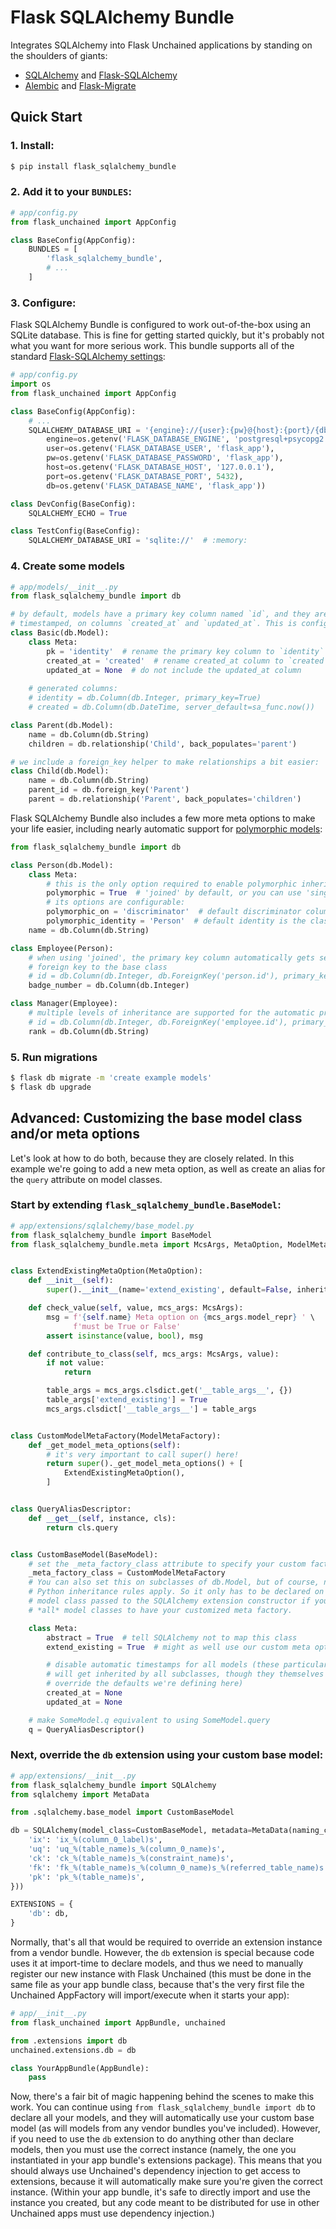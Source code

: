 # Flask SQLAlchemy Bundle

Integrates SQLAlchemy into Flask Unchained applications by standing on the shoulders of giants:
* [SQLAlchemy](http://www.sqlalchemy.org/) and [Flask-SQLAlchemy](http://flask-sqlalchemy.pocoo.org/)
* [Alembic](http://alembic.zzzcomputing.com/en/latest/) and [Flask-Migrate](https://flask-migrate.readthedocs.io/en/latest/)

## Quick Start

### 1. Install:

```bash
$ pip install flask_sqlalchemy_bundle
```

### 2. Add it to your `BUNDLES`:

```python
# app/config.py
from flask_unchained import AppConfig

class BaseConfig(AppConfig):
    BUNDLES = [
        'flask_sqlalchemy_bundle',
        # ...
    ]
```

### 3. Configure:

Flask SQLAlchemy Bundle is configured to work out-of-the-box using an SQLite database. This is fine for getting started quickly, but it's probably not what you want for more serious work. This bundle supports all of the standard [Flask-SQLAlchemy settings](http://flask-sqlalchemy.pocoo.org/latest/config/):

```python
# app/config.py
import os
from flask_unchained import AppConfig

class BaseConfig(AppConfig):
    # ...
    SQLALCHEMY_DATABASE_URI = '{engine}://{user}:{pw}@{host}:{port}/{db}'.format(
        engine=os.getenv('FLASK_DATABASE_ENGINE', 'postgresql+psycopg2'),
        user=os.getenv('FLASK_DATABASE_USER', 'flask_app'),
        pw=os.getenv('FLASK_DATABASE_PASSWORD', 'flask_app'),
        host=os.getenv('FLASK_DATABASE_HOST', '127.0.0.1'),
        port=os.getenv('FLASK_DATABASE_PORT', 5432),
        db=os.getenv('FLASK_DATABASE_NAME', 'flask_app'))

class DevConfig(BaseConfig):
    SQLALCHEMY_ECHO = True

class TestConfig(BaseConfig):
    SQLALCHEMY_DATABASE_URI = 'sqlite://'  # :memory:
```

### 4. Create some models

```python
# app/models/__init__.py
from flask_sqlalchemy_bundle import db

# by default, models have a primary key column named `id`, and they are also
# timestamped, on columns `created_at` and `updated_at`. This is configurable:
class Basic(db.Model):
    class Meta:
        pk = 'identity'  # rename the primary key column to `identity`
        created_at = 'created'  # rename created_at column to `created`
        updated_at = None  # do not include the updated_at column
        
    # generated columns:
    # identity = db.Column(db.Integer, primary_key=True)
    # created = db.Column(db.DateTime, server_default=sa_func.now())

class Parent(db.Model):
    name = db.Column(db.String)
    children = db.relationship('Child', back_populates='parent')

# we include a foreign_key helper to make relationships a bit easier:
class Child(db.Model):
    name = db.Column(db.String)
    parent_id = db.foreign_key('Parent')
    parent = db.relationship('Parent', back_populates='children')
```

Flask SQLAlchemy Bundle also includes a few more meta options to make your life easier, including nearly automatic support for [polymorphic models](http://docs.sqlalchemy.org/en/latest/orm/inheritance.html):

```python
from flask_sqlalchemy_bundle import db

class Person(db.Model):
    class Meta:
        # this is the only option required to enable polymorphic inheritance:
        polymorphic = True  # 'joined' by default, or you can use 'single'
        # its options are configurable:
        polymorphic_on = 'discriminator'  # default discriminator column name
        polymorphic_identity = 'Person'  # default identity is the class name
    name = db.Column(db.String)

class Employee(Person):
    # when using 'joined', the primary key column automatically gets set to a
    # foreign key to the base class
    # id = db.Column(db.Integer, db.ForeignKey('person.id'), primary_key=True)
    badge_number = db.Column(db.Integer)

class Manager(Employee):
    # multiple levels of inheritance are supported for the automatic primary key:
    # id = db.Column(db.Integer, db.ForeignKey('employee.id'), primary_key=True)
    rank = db.Column(db.String)
```

### 5. Run migrations

```bash
$ flask db migrate -m 'create example models'
$ flask db upgrade
```

## Advanced: Customizing the base model class and/or meta options

Let's look at how to do both, because they are closely related. In this example we're going to add a new meta option, as well as create an alias for the `query` attribute on model classes.

### Start by extending `flask_sqlalchemy_bundle.BaseModel`:

```python
# app/extensions/sqlalchemy/base_model.py
from flask_sqlalchemy_bundle import BaseModel
from flask_sqlalchemy_bundle.meta import McsArgs, MetaOption, ModelMetaFactory


class ExtendExistingMetaOption(MetaOption):
    def __init__(self):
        super().__init__(name='extend_existing', default=False, inherit=False)

    def check_value(self, value, mcs_args: McsArgs):
        msg = f'{self.name} Meta option on {mcs_args.model_repr} ' \
              f'must be True or False'
        assert isinstance(value, bool), msg

    def contribute_to_class(self, mcs_args: McsArgs, value):
        if not value:
            return

        table_args = mcs_args.clsdict.get('__table_args__', {})
        table_args['extend_existing'] = True
        mcs_args.clsdict['__table_args__'] = table_args


class CustomModelMetaFactory(ModelMetaFactory):
    def _get_model_meta_options(self):
        # it's very important to call super() here!
        return super()._get_model_meta_options() + [
            ExtendExistingMetaOption(),
        ]


class QueryAliasDescriptor:
    def __get__(self, instance, cls):
        return cls.query


class CustomBaseModel(BaseModel):
    # set the _meta_factory_class attribute to specify your custom factory.
    _meta_factory_class = CustomModelMetaFactory
    # You can also set this on subclasses of db.Model, but of course, normal
    # Python inheritance rules apply. So it only has to be declared on the base
    # model class passed to the SQLAlchemy extension constructor if you want
    # *all* model classes to have your customized meta factory.

    class Meta:
        abstract = True  # tell SQLAlchemy not to map this class
        extend_existing = True  # might as well use our custom meta option!

        # disable automatic timestamps for all models (these particular options
        # will get inherited by all subclasses, though they themselves can
        # override the defaults we're defining here)
        created_at = None
        updated_at = None

    # make SomeModel.q equivalent to using SomeModel.query
    q = QueryAliasDescriptor()
```

### Next, override the `db` extension using your custom base model:

```python
# app/extensions/__init__.py
from flask_sqlalchemy_bundle import SQLAlchemy
from sqlalchemy import MetaData

from .sqlalchemy.base_model import CustomBaseModel

db = SQLAlchemy(model_class=CustomBaseModel, metadata=MetaData(naming_convention={
    'ix': 'ix_%(column_0_label)s',
    'uq': 'uq_%(table_name)s_%(column_0_name)s',
    'ck': 'ck_%(table_name)s_%(constraint_name)s',
    'fk': 'fk_%(table_name)s_%(column_0_name)s_%(referred_table_name)s',
    'pk': 'pk_%(table_name)s',
}))

EXTENSIONS = {
    'db': db,
}
```

Normally, that's all that would be required to override an extension instance from a vendor bundle. However, the `db` extension is special because code uses it at import-time to declare models, and thus we need to manually register our new instance with Flask Unchained (this must be done in the same file as your app bundle class, because that's the very first file the Unchained AppFactory will import/execute when it starts your app):

```python
# app/__init__.py
from flask_unchained import AppBundle, unchained

from .extensions import db
unchained.extensions.db = db

class YourAppBundle(AppBundle):
    pass
```

Now, there's a fair bit of magic happening behind the scenes to make this work. You can continue using `from flask_sqlalchemy_bundle import db` to declare all your models, and they will automatically use your custom base model (as will models from any vendor bundles you've included). However, if you need to use the `db` extension to do anything other than declare models, then you must use the correct instance (namely, the one you instantiated in your app bundle's extensions package). This means that you should always use Unchained's dependency injection to get access to extensions, because it will automatically make sure you're given the correct instance. (Within your app bundle, it's safe to directly import and use the instance you created, but any code meant to be distributed for use in other Unchained apps must use dependency injection.)
